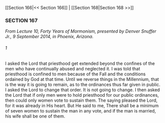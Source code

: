 [[Section 166|<< Section 166]]  |  [[Section 168|Section 168 >>]]

### SECTION 167

*From *Lecture 10, Forty Years of Mormonism*, presented by Denver Snuffer Jr., 9 September 2014, in Phoenix, Arizona.*

###### 1
I asked the Lord that priesthood get extended beyond the confines of the men who have continually abused and neglected it. I was told that priesthood is confined to men because of the Fall and the conditions ordained by God at that time. Until we reverse things in the Millennium, that is the way it is going to remain, as to the ordinances thus far given in public. I asked the Lord to change that order. It is not going to change. I then asked the Lord that if only men were to hold priesthood for our public ordinances, then could only women vote to sustain them. The saying pleased the Lord, for it was already in His heart. But He said to me, There shall be a minimum of seven women to sustain the man in any vote, and if the man is married, his wife shall be one of them.